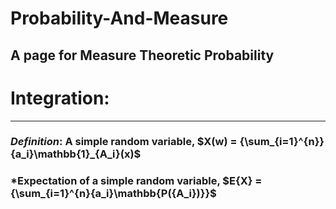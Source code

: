 # Probability-And-Measure
A page for Measure Theoretic Probability
---

# Integration:
---
### *Definition*: A simple random variable, $X(w) = {\sum_{i=1}^{n}}{a_i}\mathbb{1}_{A_i}(x)$
### *Expectation of a simple random variable, $E{X} = {\sum_{i=1}^{n}{a_i}\mathbb{P({A_i})}}$
